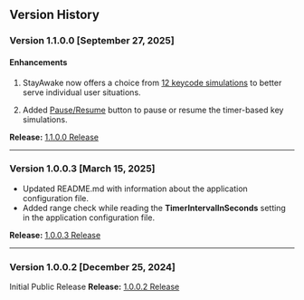 ## Version History

### Version 1.1.0.0 [September 27, 2025]

#### Enhancements
1. StayAwake now offers a choice from [12 keycode simulations](https://github.com/shriprem/StayAwake?tab=readme-ov-file#key-simulation-options) to better serve individual user situations.

2. Added [Pause/Resume](https://github.com/shriprem/StayAwake?tab=readme-ov-file#pause-button) button to pause or resume the timer-based key simulations.


**Release:** [1.1.0.0 Release](https://github.com/shriprem/StayAwake/releases/tag/v1.1.0.0)

---

### Version 1.0.0.3 [March 15, 2025]
* Updated README.md with information about the application configuration file.
* Added range check while reading the **TimerIntervalInSeconds** setting in the application configuration file.

**Release:** [1.0.0.3 Release](https://github.com/shriprem/StayAwake/releases/tag/v1.0.0.3)

---

### Version 1.0.0.2 [December 25, 2024]
Initial Public Release
**Release:** [1.0.0.2 Release](https://github.com/shriprem/StayAwake/releases/tag/v1.0.0.2)

